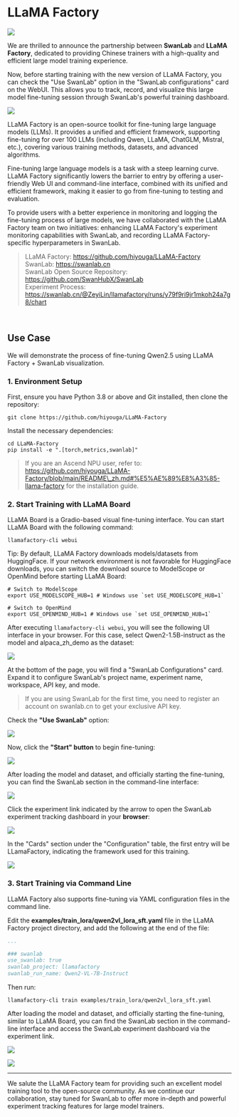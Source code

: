 # LLaMA Factory

![](/zh/guide_cloud/integration/llama_factory/0.png)

We are thrilled to announce the partnership between **SwanLab** and **LLaMA Factory**, dedicated to providing Chinese trainers with a high-quality and efficient large model training experience.

Now, before starting training with the new version of LLaMA Factory, you can check the "Use SwanLab" option in the "SwanLab configurations" card on the WebUI. This allows you to track, record, and visualize this large model fine-tuning session through SwanLab's powerful training dashboard.

![](/zh/guide_cloud/integration/llama_factory/1.png)

LLaMA Factory is an open-source toolkit for fine-tuning large language models (LLMs). It provides a unified and efficient framework, supporting fine-tuning for over 100 LLMs (including Qwen, LLaMA, ChatGLM, Mistral, etc.), covering various training methods, datasets, and advanced algorithms.

Fine-tuning large language models is a task with a steep learning curve. LLaMA Factory significantly lowers the barrier to entry by offering a user-friendly Web UI and command-line interface, combined with its unified and efficient framework, making it easier to go from fine-tuning to testing and evaluation.

To provide users with a better experience in monitoring and logging the fine-tuning process of large models, we have collaborated with the LLaMA Factory team on two initiatives: enhancing LLaMA Factory's experiment monitoring capabilities with SwanLab, and recording LLaMA Factory-specific hyperparameters in SwanLab.

> LLaMA Factory: https://github.com/hiyouga/LLaMA-Factory  
> SwanLab: https://swanlab.cn  
> SwanLab Open Source Repository: https://github.com/SwanHubX/SwanLab  
> Experiment Process: https://swanlab.cn/@ZeyiLin/llamafactory/runs/y79f9ri9jr1mkoh24a7g8/chart

<br>

## Use Case

We will demonstrate the process of fine-tuning Qwen2.5 using LLaMA Factory + SwanLab visualization.

### 1. Environment Setup

First, ensure you have Python 3.8 or above and Git installed, then clone the repository:

```shellscript
git clone https://github.com/hiyouga/LLaMA-Factory
```

Install the necessary dependencies:

```shellscript
cd LLaMA-Factory
pip install -e ".[torch,metrics,swanlab]"
```

> If you are an Ascend NPU user, refer to: https://github.com/hiyouga/LLaMA-Factory/blob/main/README\_zh.md#%E5%AE%89%E8%A3%85-llama-factory for the installation guide.

### 2. Start Training with LLaMA Board

LLaMA Board is a Gradio-based visual fine-tuning interface. You can start LLaMA Board with the following command:

```shellscript
llamafactory-cli webui
```

Tip: By default, LLaMA Factory downloads models/datasets from HuggingFace. If your network environment is not favorable for HuggingFace downloads, you can switch the download source to ModelScope or OpenMind before starting LLaMA Board:

```shellscript
# Switch to ModelScope
export USE_MODELSCOPE_HUB=1 # Windows use `set USE_MODELSCOPE_HUB=1`

# Switch to OpenMind
export USE_OPENMIND_HUB=1 # Windows use `set USE_OPENMIND_HUB=1`
```

After executing `llamafactory-cli webui`, you will see the following UI interface in your browser. For this case, select Qwen2-1.5B-instruct as the model and alpaca\_zh\_demo as the dataset:

![](/zh/guide_cloud/integration/llama_factory/2.png)

At the bottom of the page, you will find a "SwanLab Configurations" card. Expand it to configure SwanLab's project name, experiment name, workspace, API key, and mode.

> If you are using SwanLab for the first time, you need to register an account on swanlab.cn to get your exclusive API key.

Check the **"Use SwanLab"** option:

![](/zh/guide_cloud/integration/llama_factory/3.png)

Now, click the **"Start" button** to begin fine-tuning:

![](/zh/guide_cloud/integration/llama_factory/4.png)

After loading the model and dataset, and officially starting the fine-tuning, you can find the SwanLab section in the command-line interface:

![](/zh/guide_cloud/integration/llama_factory/5.png)

Click the experiment link indicated by the arrow to open the SwanLab experiment tracking dashboard in your **browser**:

![](/zh/guide_cloud/integration/llama_factory/6.png)

In the "Cards" section under the "Configuration" table, the first entry will be LLamaFactory, indicating the framework used for this training.

![](/zh/guide_cloud/integration/llama_factory/7.png)

### 3. Start Training via Command Line

LLaMA Factory also supports fine-tuning via YAML configuration files in the command line.

Edit the **examples/train\_lora/qwen2vl\_lora\_sft.yaml** file in the LLaMA Factory project directory, and add the following at the end of the file:

```yaml
...

### swanlab
use_swanlab: true
swanlab_project: llamafactory
swanlab_run_name: Qwen2-VL-7B-Instruct
```

Then run:

```shellscript
llamafactory-cli train examples/train_lora/qwen2vl_lora_sft.yaml
```

After loading the model and dataset, and officially starting the fine-tuning, similar to LLaMA Board, you can find the SwanLab section in the command-line interface and access the SwanLab experiment dashboard via the experiment link.

![](/zh/guide_cloud/integration/llama_factory/8.png)

![](/zh/guide_cloud/integration/llama_factory/9.png)

***

We salute the LLaMA Factory team for providing such an excellent model training tool to the open-source community. As we continue our collaboration, stay tuned for SwanLab to offer more in-depth and powerful experiment tracking features for large model trainers.